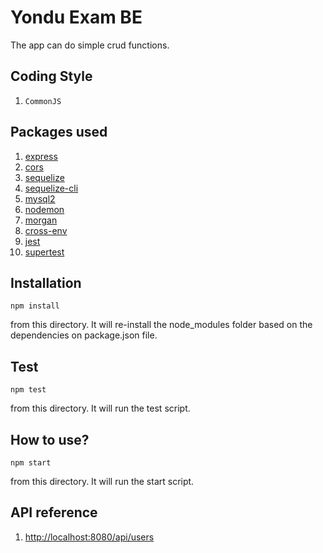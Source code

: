 Yondu Exam BE
=============

The app can do simple crud functions.

Coding Style
------------

1. `CommonJS`

Packages used
-------------

1. [express](https://www.npmjs.com/package/express)
2. [cors](https://www.npmjs.com/package/cors)
3. [sequelize](https://www.npmjs.com/package/sequelize)
4. [sequelize-cli](https://www.npmjs.com/package/sequelize-cli)
5. [mysql2](https://www.npmjs.com/package/mysql2)
6. [nodemon](https://www.npmjs.com/package/nodemon)
7. [morgan](https://www.npmjs.com/package/morgan)
8. [cross-env](https://www.npmjs.com/package/cross-env)
9. [jest](https://www.npmjs.com/package/jest)
10. [supertest](https://www.npmjs.com/package/supertest)

Installation
------------

```
npm install
```
from this directory. It will re-install the node_modules folder based on the dependencies on package.json file.

Test
-----

```
npm test
```
from this directory.
It will run the test script.

How to use?
----------

```
npm start
```
from this directory.
It will run the start script.

API reference
-------------
1. [http://localhost:8080/api/users](http://localhost:8080/api/users)
